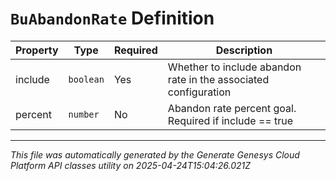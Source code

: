 # `BuAbandonRate` Definition

| Property | Type | Required | Description |
|----------|------|----------|-------------|
| include | `boolean` | Yes | Whether to include abandon rate in the associated configuration |
| percent | `number` | No | Abandon rate percent goal. Required if include == true |

---

*This file was automatically generated by the Generate Genesys Cloud Platform API classes utility on 2025-04-24T15:04:26.021Z*